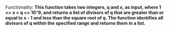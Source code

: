 Functionality: **This function takes two integers, q and x, as input, where 1 <= x < q <= 10^9, and returns a list of divisors of q that are greater than or equal to x - 1 and less than the square root of q. The function identifies all divisors of q within the specified range and returns them in a list.**